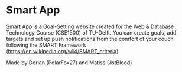 # Smart App


Smart App is a Goal-Setting website created for the Web & Database Technology Course (CSE1500) of TU-Delft.
You can create goals, add targets and set up push notifications from the comfort of your couch following the SMART Framework (https://en.wikipedia.org/wiki/SMART_criteria)

Made by Dorian (PolarFox27) and Matiss (JstBlood)
